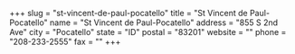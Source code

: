 +++
slug = "st-vincent-de-paul-pocatello"
title = "St Vincent de Paul-Pocatello"
name = "St Vincent de Paul-Pocatello"
address = "855 S 2nd Ave"
city = "Pocatello"
state = "ID"
postal = "83201"
website = ""
phone = "208-233-2555"
fax = ""
+++
